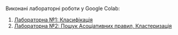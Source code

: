 Виконані лабораторні роботи у Google Colab:
1. [Лабораторна  №1: Класифікація](https://colab.research.google.com/drive/1wLeHiq_eEI1CdjqfnOR7e2a_VfeDHTTV?usp=sharing)
2. [Лабораторна №2: Пошук Асоціативних правил, Кластеризація]()
